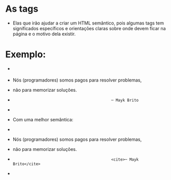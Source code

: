 # As tags
* Elas que irão ajudar a criar um HTML semântico, pois algumas tags tem significados específicos e orientações claras sobre onde devem ficar na página e o motivo dela existir.

# Exemplo:

* <p>
* Nós (programadores) somos pagos para resolver problemas,
* não para memorizar soluções.
* 												 ─ Mayk Brito
* </p>
* Com uma melhor semântica:

* <blockquote>
* Nós (programadores) somos pagos para resolver problemas,
* não para memorizar soluções.
* 												 <cite>─ Mayk Brito</cite>
* </blockquote>